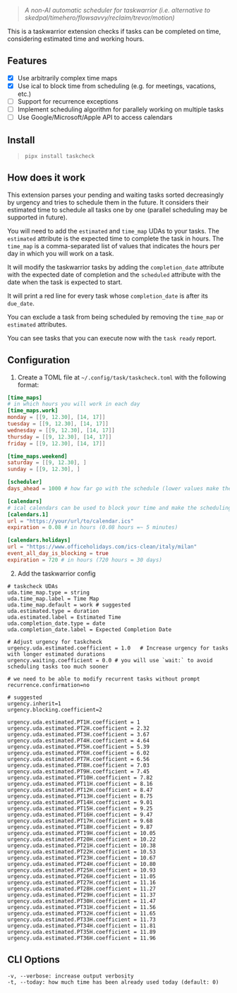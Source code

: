 
> _A non-AI automatic scheduler for taskwarrior (i.e. alternative to skedpal/timehero/flowsavvy/reclaim/trevor/motion)_

This is a taskwarrior extension checks if tasks can be completed on time, considering estimated time and working hours.

## Features

- [x] Use arbitrarily complex time maps
- [x] Use ical to block time from scheduling (e.g. for meetings, vacations, etc.)
- [ ] Support for recurrence exceptions
- [ ] Implement scheduling algorithm for parallely working on multiple tasks
- [ ] Use Google/Microsoft/Apple API to access calendars

## Install

> `pipx install taskcheck`

## How does it work

This extension parses your pending and waiting tasks sorted decreasingly by urgency and tries to schedule them in the future.
It considers their estimated time to schedule all tasks one by one (parallel scheduling may be
supported in future).

You will need to add the `estimated` and `time_map` UDAs to your tasks. The `estimated` attribute is
the expected time to complete the task in hours. The `time_map` is a comma-separated list of values
that indicates the hours per day in which you will work on a task.

It will modify the taskwarrior tasks by adding the `completion_date` attribute with the expected
date of completion and the `scheduled` attribute with the date when the task is expected to
start.

It will print a red line for every task whose `completion_date` is after its `due_date`.

You can exclude a task from being scheduled by removing the `time_map` or `estimated` attributes.

You can see tasks that you can execute now with the `task ready` report.

## Configuration

1. Create a TOML file at `~/.config/task/taskcheck.toml` with the following format:

```toml
[time_maps]
# in which hours you will work in each day
[time_maps.work]
monday = [[9, 12.30], [14, 17]]
tuesday = [[9, 12.30], [14, 17]]
wednesday = [[9, 12.30], [14, 17]]
thursday = [[9, 12.30], [14, 17]]
friday = [[9, 12.30], [14, 17]]

[time_maps.weekend]
saturday = [[9, 12.30], ]
sunday = [[9, 12.30], ]

[scheduler]
days_ahead = 1000 # how far go with the schedule (lower values make the computation faster)

[calendars]
# ical calendars can be used to block your time and make the scheduling more precise
[calendars.1]
url = "https://your/url/to/calendar.ics"
expiration = 0.08 # in hours (0.08 hours =~ 5 minutes)

[calendars.holidays]
url = "https://www.officeholidays.com/ics-clean/italy/milan"
event_all_day_is_blocking = true
expiration = 720 # in hours (720 hours = 30 days)
```

2. Add the taskwarrior config

```
# taskcheck UDAs
uda.time_map.type = string
uda.time_map.label = Time Map
uda.time_map.default = work # suggested
uda.estimated.type = duration
uda.estimated.label = Estimated Time
uda.completion_date.type = date
uda.completion_date.label = Expected Completion Date

# Adjust urgency for taskcheck
urgency.uda.estimated.coefficient = 1.0   # Increase urgency for tasks with longer estimated durations
urgency.waiting.coefficient = 0.0 # you will use `wait:` to avoid scheduling tasks too much sooner

# we need to be able to modify recurrent tasks without prompt
recurrence.confirmation=no

# suggested
urgency.inherit=1
urgency.blocking.coefficient=2

urgency.uda.estimated.PT1H.coefficient = 1
urgency.uda.estimated.PT2H.coefficient = 2.32
urgency.uda.estimated.PT3H.coefficient = 3.67
urgency.uda.estimated.PT4H.coefficient = 4.64
urgency.uda.estimated.PT5H.coefficient = 5.39
urgency.uda.estimated.PT6H.coefficient = 6.02
urgency.uda.estimated.PT7H.coefficient = 6.56
urgency.uda.estimated.PT8H.coefficient = 7.03
urgency.uda.estimated.PT9H.coefficient = 7.45
urgency.uda.estimated.PT10H.coefficient = 7.82
urgency.uda.estimated.PT11H.coefficient = 8.16
urgency.uda.estimated.PT12H.coefficient = 8.47
urgency.uda.estimated.PT13H.coefficient = 8.75
urgency.uda.estimated.PT14H.coefficient = 9.01
urgency.uda.estimated.PT15H.coefficient = 9.25
urgency.uda.estimated.PT16H.coefficient = 9.47
urgency.uda.estimated.PT17H.coefficient = 9.68
urgency.uda.estimated.PT18H.coefficient = 9.87
urgency.uda.estimated.PT19H.coefficient = 10.05
urgency.uda.estimated.PT20H.coefficient = 10.22
urgency.uda.estimated.PT21H.coefficient = 10.38
urgency.uda.estimated.PT22H.coefficient = 10.53
urgency.uda.estimated.PT23H.coefficient = 10.67
urgency.uda.estimated.PT24H.coefficient = 10.80
urgency.uda.estimated.PT25H.coefficient = 10.93
urgency.uda.estimated.PT26H.coefficient = 11.05
urgency.uda.estimated.PT27H.coefficient = 11.16
urgency.uda.estimated.PT28H.coefficient = 11.27
urgency.uda.estimated.PT29H.coefficient = 11.37
urgency.uda.estimated.PT30H.coefficient = 11.47
urgency.uda.estimated.PT31H.coefficient = 11.56
urgency.uda.estimated.PT32H.coefficient = 11.65
urgency.uda.estimated.PT33H.coefficient = 11.73
urgency.uda.estimated.PT34H.coefficient = 11.81
urgency.uda.estimated.PT35H.coefficient = 11.89
urgency.uda.estimated.PT36H.coefficient = 11.96
```

## CLI Options

```
-v, --verbose: increase output verbosity
-t, --today: how much time has been already used today (default: 0)
```
